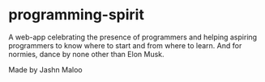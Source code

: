 # programming-spirit

A web-app celebrating the presence of programmers and helping aspiring programmers to know where to start and from where to learn.
And for normies, dance by none other than Elon Musk.


Made by Jashn Maloo
